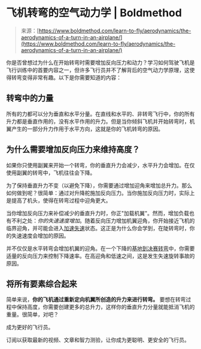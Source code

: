 <!--yml

category: 未分类

date: 2024-05-29 13:29:05

-->

# 飞机转弯的空气动力学 | Boldmethod

> 来源：[https://www.boldmethod.com/learn-to-fly/aerodynamics/the-aerodynamics-of-a-turn-in-an-airplane/](https://www.boldmethod.com/learn-to-fly/aerodynamics/the-aerodynamics-of-a-turn-in-an-airplane/)

你是否曾想过为什么在开始转弯时需要增加反向压力和动力？学习如何驾驶飞机是飞行训练中的首要内容之一，但许多飞行员并不了解背后的空气动力学原理，这使得转弯变得非常有趣。以下是你需要知道的内容：

## 转弯中的力量

所有的力都可以分为垂直和水平分量。在直线和水平的、非转弯飞行中，你的所有升力都是垂直作用的，没有水平作用的升力。但是当你倾斜飞机并开始转弯时，机翼产生的一部分升力作用于水平方向，这就是你的飞机转弯的原因。

## 为什么需要增加反向压力来维持高度？

如果你只使用副翼来开始一个转弯，你的垂直升力会减少，水平升力会增加。在仅使用副翼的转弯中，飞机往往会下降。

为了保持垂直升力不变（以避免下降），你需要通过增加迎角来增加总升力。那么如何做到呢？很简单：通过对升降舵施加反向压力。当你施加反向压力时，实际上是提高了机头，使得在转弯过程中迎角更大。

当你增加反向压力来补偿减少的垂直升力时，你正"加载机翼"。然而，增加负载也有不利之处：*你的失速速度增加*。随着反向压力增加机翼迎角，你开始接近飞机的临界迎角，并可能会进入[加速失速](http://www.boldmethod.com/blog/video/2015/03/pilot-skims-the-water-in-air-race/)状态。这正是为什么你会学到，在陡转弯时，你的失速速度会增加的原因。

并不仅仅是水平转弯会增加机翼的迎角。在一个下降的[基地到决赛转弯](http://www.boldmethod.com/learn-to-fly/maneuvers/base-to-final-turn/)中，你需要适量的反向压力来控制下降速率。在高迎角和低速之间，这是发生失速旋转事故的原因。

## 将所有要素综合起来

简单来说，**你的飞机通过重新定向机翼所创造的升力来进行转弯。** 要想在转弯过程中保持高度，你需要创建更多的总升力，这样你的垂直升力分量就能抵消飞机的重量。很简单，对吧？

成为更好的飞行员。

订阅以获取最新的视频、文章和智力测验，让你成为更聪明、更安全的飞行员。
